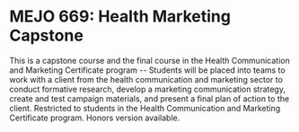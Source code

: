 # MEJO 669: Health Marketing Capstone

This is a capstone course and the final course in the Health Communication and Marketing Certificate program -- Students will be placed into teams to work with a client from the health communication and marketing sector to conduct formative research, develop a marketing communication strategy, create and test campaign materials, and present a final plan of action to the client. Restricted to students in the Health Communication and Marketing Certificate program. Honors version available.